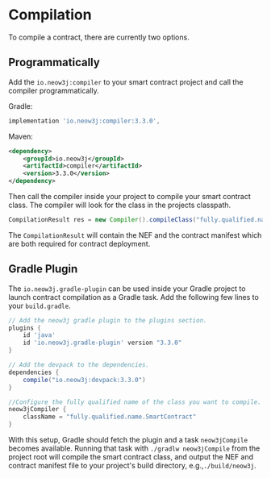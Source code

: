 # Compilation

To compile a contract, there are currently two options.

## Programmatically

Add the `io.neow3j:compiler` to your smart contract project and call the compiler programmatically.

Gradle:

```groovy
implementation 'io.neow3j:compiler:3.3.0',
```

Maven:

```xml
<dependency>
    <groupId>io.neow3j</groupId>
    <artifactId>compiler</artifactId>
    <version>3.3.0</version>
</dependency>
```

Then call the compiler inside your project to compile your smart contract class. The compiler will
look for the class in the projects classpath.

```java
CompilationResult res = new Compiler().compileClass("fully.qualified.name.SmartContract");
```

The `CompilationResult` will contain the NEF and the contract manifest which are both required for
contract deployment.

## Gradle Plugin

The `io.neow3j.gradle-plugin` can be used inside your Gradle project to launch contract compilation
as a Gradle task. Add the following few lines to your `build.gradle`.

```groovy
// Add the neow3j gradle plugin to the plugins section.
plugins {
    id 'java'
    id 'io.neow3j.gradle-plugin' version "3.3.0"
}

// Add the devpack to the dependencies.
dependencies {
    compile("io.neow3j:devpack:3.3.0")
}

//Configure the fully qualified name of the class you want to compile.
neow3jCompiler {
    className = "fully.qualified.name.SmartContract"
}
```

With this setup, Gradle should fetch the plugin and a task `neow3jCompile` becomes available.
Running that task with `./gradlw neow3jCompile` from the project root will compile the smart
contract class, and output the NEF and contract manifest file to your project's build directory,
e.g.,`./build/neow3j`.

<!-- **Plugin Snapshot Versions**

If you want to use a `SNAPSHOT` version of the neow3j gradle plugin you must add the following to
your `settings.gradle`.

```groovy
pluginManagement {
    repositories {
        maven {
            url 'http://oss.sonatype.org/content/repositories/snapshots'
        }
        gradlePluginPortal()
    }
}
```

And then use the following in the plugins section in your `build.gradle`.

```groovy
id 'io.neow3j.gradle-plugin' version "3.3.0-SNAPSHOT"
``` -->
